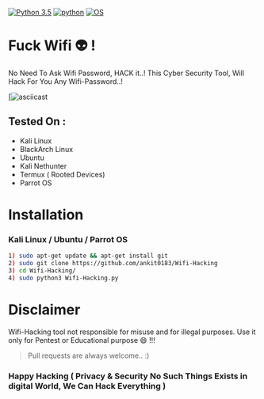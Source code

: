 [![Python 3.5](https://img.shields.io/badge/Python-3.5-yellow.svg)](http://www.python.org/download/)
[![python](https://img.shields.io/badge/python-2.7-brightgreen.svg)](https://www.python.org/downloads/release/python-2714/)
[![OS](https://img.shields.io/badge/Tested%20On-Linux%20%7C%20Android-yellowgreen.svg)](https://termux.com/)






# Fuck Wifi 👽  !



No Need To Ask Wifi Password, HACK it..! This Cyber Security Tool, Will Hack For You Any Wifi-Password..!


[![asciicast](https://i.imgur.com/hsNFpdD.gif)


## Tested On :

* Kali Linux
* BlackArch Linux
* Ubuntu
* Kali Nethunter
* Termux ( Rooted Devices)
* Parrot OS


# Installation


### Kali Linux / Ubuntu / Parrot OS

```bash
1) sudo apt-get update && apt-get install git
2) sudo git clone https://github.com/ankit0183/Wifi-Hacking
3) cd Wifi-Hacking/
4) sudo python3 Wifi-Hacking.py
```

# Disclaimer 


Wifi-Hacking tool not responsible for misuse and for illegal purposes. Use it only for Pentest or Educational purpose :smile: !!!



> Pull requests are always welcome.. :)  


### Happy Hacking ( Privacy & Security No Such Things Exists in digital World, We Can Hack Everything )
